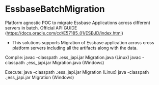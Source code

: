 # EssbaseBatchMigration
Platform agnostic POC to migrate Essbase Applications across different servers in batch.
Official API GUIDE (https://docs.oracle.com/cd/E57185_01/ESBJD/index.html)

- This solutions supports Migration of Essbase application across cross platform servers including all the artifacts along with the data.

Compile:
javac -classpath .:ess_japi.jar Migration.java (Linux)
javac -classpath .;ess_japi.jar Migration.java  (Windows)

Execute:
java -classpath .:ess_japi.jar Migration (Linux)
java -classpath .;ess_japi.jar Migration  (Windows)
